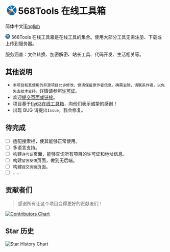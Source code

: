 # <img height="30" style="margin: -3px 5px;" src="./img/icon.svg" />568Tools 在线工具箱

简体中文|[English](https://github.com/PJ-568/568tools/blob/main/README.md)

<img height="15" src="./img/icon.svg" /> 568Tools 在线工具箱是在线工具的集合。使用大部分工具无需注册、下载或上传到服务器。

服务涵盖：文件转换、加密解密、站长工具、代码开发、生活相关等。

## 其他说明

* `本项目和其使用的开源项目允许修改，但请保留原作者信息。确需去除，请联系作者，以免失去技术支持。`详情请参照[许可证](https://Tools.pj568.eu.org/license)。
* 欢迎[提交页面或链接](https://Tools.pj568.eu.org/application)。
* 项目基于[fly63在线工具箱](https://github.com/mydearcc/tools)，向他们表示诚挚的感谢！
* 出现 BUG 请提出`Issue`，我会修复。

## 待完成
- [ ] 适配搜索栏，使其能够正常使用。
- [ ] 多语言支持。
- [ ] 构建`许可证`页面，能够查询所有项目的许可证和地址信息。
- [ ] 构建`留言反馈`页面，做到无后端。
- [ ] 构建`提交页面`页面。
- [ ] ……

## 贡献者们

> 感谢所有让这个项目变得更好的贡献者们！

[![Contributors Chart](https://contrib.rocks/image?repo=PJ-568/568tools)](https://github.com/PJ-568/568tools/graphs/contributors)

## Star 历史

![Star History Chart](https://api.star-history.com/svg?repos=PJ-568/568tools&type=Date)
